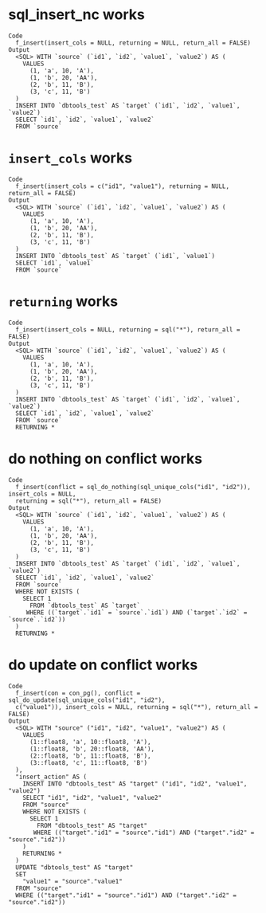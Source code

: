 # sql_insert_nc works

    Code
      f_insert(insert_cols = NULL, returning = NULL, return_all = FALSE)
    Output
      <SQL> WITH `source` (`id1`, `id2`, `value1`, `value2`) AS (
        VALUES
          (1, 'a', 10, 'A'),
          (1, 'b', 20, 'AA'),
          (2, 'b', 11, 'B'),
          (3, 'c', 11, 'B')
      )
      INSERT INTO `dbtools_test` AS `target` (`id1`, `id2`, `value1`, `value2`)
      SELECT `id1`, `id2`, `value1`, `value2`
      FROM `source`

# `insert_cols` works

    Code
      f_insert(insert_cols = c("id1", "value1"), returning = NULL, return_all = FALSE)
    Output
      <SQL> WITH `source` (`id1`, `id2`, `value1`, `value2`) AS (
        VALUES
          (1, 'a', 10, 'A'),
          (1, 'b', 20, 'AA'),
          (2, 'b', 11, 'B'),
          (3, 'c', 11, 'B')
      )
      INSERT INTO `dbtools_test` AS `target` (`id1`, `value1`)
      SELECT `id1`, `value1`
      FROM `source`

# `returning` works

    Code
      f_insert(insert_cols = NULL, returning = sql("*"), return_all = FALSE)
    Output
      <SQL> WITH `source` (`id1`, `id2`, `value1`, `value2`) AS (
        VALUES
          (1, 'a', 10, 'A'),
          (1, 'b', 20, 'AA'),
          (2, 'b', 11, 'B'),
          (3, 'c', 11, 'B')
      )
      INSERT INTO `dbtools_test` AS `target` (`id1`, `id2`, `value1`, `value2`)
      SELECT `id1`, `id2`, `value1`, `value2`
      FROM `source`
      RETURNING *

# do nothing on conflict works

    Code
      f_insert(conflict = sql_do_nothing(sql_unique_cols("id1", "id2")), insert_cols = NULL,
      returning = sql("*"), return_all = FALSE)
    Output
      <SQL> WITH `source` (`id1`, `id2`, `value1`, `value2`) AS (
        VALUES
          (1, 'a', 10, 'A'),
          (1, 'b', 20, 'AA'),
          (2, 'b', 11, 'B'),
          (3, 'c', 11, 'B')
      )
      INSERT INTO `dbtools_test` AS `target` (`id1`, `id2`, `value1`, `value2`)
      SELECT `id1`, `id2`, `value1`, `value2`
      FROM `source`
      WHERE NOT EXISTS (
        SELECT 1
          FROM `dbtools_test` AS `target`
         WHERE ((`target`.`id1` = `source`.`id1`) AND (`target`.`id2` = `source`.`id2`))
      )
      RETURNING *

# do update on conflict works

    Code
      f_insert(con = con_pg(), conflict = sql_do_update(sql_unique_cols("id1", "id2"),
      c("value1")), insert_cols = NULL, returning = sql("*"), return_all = FALSE)
    Output
      <SQL> WITH "source" ("id1", "id2", "value1", "value2") AS (
        VALUES
          (1::float8, 'a', 10::float8, 'A'),
          (1::float8, 'b', 20::float8, 'AA'),
          (2::float8, 'b', 11::float8, 'B'),
          (3::float8, 'c', 11::float8, 'B')
      ),
      "insert_action" AS (
        INSERT INTO "dbtools_test" AS "target" ("id1", "id2", "value1", "value2")
        SELECT "id1", "id2", "value1", "value2"
        FROM "source"
        WHERE NOT EXISTS (
          SELECT 1
            FROM "dbtools_test" AS "target"
           WHERE (("target"."id1" = "source"."id1") AND ("target"."id2" = "source"."id2"))
        )
        RETURNING *
      )
      UPDATE "dbtools_test" AS "target"
      SET
        "value1" = "source"."value1"
      FROM "source"
      WHERE (("target"."id1" = "source"."id1") AND ("target"."id2" = "source"."id2"))

